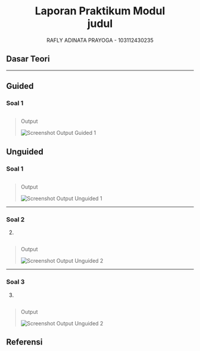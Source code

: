 <h1 align="center">Laporan Praktikum Modul  <br>judul</h1>
<p align="center">RAFLY ADINATA PRAYOGA - 103112430235</p>

## Dasar Teori

---

## Guided

### Soal 1

> 
```
```

> Output
> 
> ![Screenshot Output Guided 1](output/guided1.png)



## Unguided

### Soal 1




```cpp

```

> Output
> 
> ![Screenshot Output Unguided 1](output/unguided1.png)

---

### Soal 2

2. 

```cpp

```

> Output
> 
> ![Screenshot Output Unguided 2](output/unguided2.png)


---

### Soal 3

3. 

```cpp

```

> Output
> 
> ![Screenshot Output Unguided 2](output/unguided3.png)

## Referensi
> 


